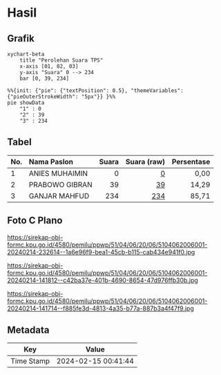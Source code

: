 # Hasil

## Grafik

```mermaid
xychart-beta
    title "Perolehan Suara TPS"
    x-axis [01, 02, 03]
    y-axis "Suara" 0 --> 234
    bar [0, 39, 234]
```

```mermaid
%%{init: {"pie": {"textPosition": 0.5}, "themeVariables": {"pieOuterStrokeWidth": "5px"}} }%%
pie showData
    "1" : 0
    "2" : 39
    "3" : 234
```

## Tabel

| No. | Nama Paslon    | Suara | Suara (raw) | Persentase |
|:--- |:-------------- | -----:| -----------:| ----------:|
| 1   | ANIES MUHAIMIN | 0     | [0][p-1]    | 0,00       |
| 2   | PRABOWO GIBRAN | 39    | [39][p-2]   | 14,29      |
| 3   | GANJAR MAHFUD  | 234   | [234][p-3]  | 85,71      |


[p-1]: https://github.com/gigit-pemilu/pemilu-2024-51-bali/blob/main/pilpres/hitung-suara/sub/51-bali/sub/04-gianyar/sub/06-tegallalang/sub/2006-sebatu/sub/001-tps/sub/paslon-1.txt
[p-2]: https://github.com/gigit-pemilu/pemilu-2024-51-bali/blob/main/pilpres/hitung-suara/sub/51-bali/sub/04-gianyar/sub/06-tegallalang/sub/2006-sebatu/sub/001-tps/sub/paslon-2.txt
[p-3]: https://github.com/gigit-pemilu/pemilu-2024-51-bali/blob/main/pilpres/hitung-suara/sub/51-bali/sub/04-gianyar/sub/06-tegallalang/sub/2006-sebatu/sub/001-tps/sub/paslon-3.txt

## Foto C Plano

https://sirekap-obj-formc.kpu.go.id/4580/pemilu/ppwp/51/04/06/20/06/5104062006001-20240214-232614--1a6e96f9-bea1-45cb-b115-cab434e941f0.jpg

https://sirekap-obj-formc.kpu.go.id/4580/pemilu/ppwp/51/04/06/20/06/5104062006001-20240214-141812--c42ba37e-401b-4690-8654-47d976ffb30b.jpg

https://sirekap-obj-formc.kpu.go.id/4580/pemilu/ppwp/51/04/06/20/06/5104062006001-20240214-141714--f885fe3d-4813-4a35-b77a-887b3a4f47f9.jpg


## Metadata

| Key        | Value               |
| ---------- | ------------------- |
| Time Stamp | 2024-02-15 00:41:44 |



